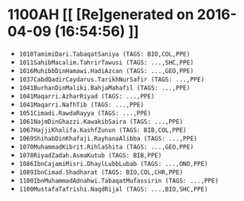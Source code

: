 # 1100AH [[ [Re]generated on 2016-04-09 (16:54:56) ]]

* `1010TamimiDari.TabaqatSaniya (TAGS: BIO,COL,PPE)`
* `1011SahibMacalim.TahrirTawusi (TAGS: ...,SHC,PPE)`
* `1016MuhibbDinHamawi.HadiAzcan (TAGS: ...,GEO,PPE)`
* `1037CabdQadirCaydarus.TarikhNurSafir (TAGS: ...,PPE)`
* `1041BurhanDinMaliki.BahjaMahafil (TAGS: ...,PPE)`
* `1041Maqarri.AzharRiyad (TAGS: ...,PPE)`
* `1041Maqarri.NafhTib (TAGS: ...,PPE)`
* `1051Cimadi.RawdaRayya (TAGS: ...,PPE)`
* `1061NajmDinGhazzi.KawakibSaira (TAGS: ...,PPE)`
* `1067HajjiKhalifa.KashfZunun (TAGS: BIB,COL,PPE)`
* `1069ShihabDinKhafaji.RayhanaAlibba (TAGS: ...,PPE)`
* `1070MuhammadKibrit.RihlaShita (TAGS: ...,GEO,PPE)`
* `1078RiyadZadah.AsmaKutub (TAGS: BIB,PPE)`
* `1086IbnCajamiMisri.DhaylLubbLubab (TAGS: ...,ONO,PPE)`
* `1089IbnCimad.Shadharat (TAGS: BIO,COL,CHR,PPE)`
* `1100IbnMuhammadAdnahwi.TabaqatMufassirin (TAGS: ...,PPE)`
* `1100MustafaTafrishi.NaqdRijal (TAGS: ...,BIO,SHC,PPE)`
